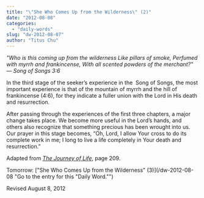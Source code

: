 ```yaml
---
title: "\"She Who Comes Up from the Wilderness\" (2)"
date: "2012-08-08"
categories: 
  - "daily-words"
slug: "dw-2012-08-07"
author: "Titus Chu"
---
```


_"Who is this coming up from the wilderness Like pillars of smoke, Perfumed with myrrh and frankincense, With all scented powders of the merchant?"_ _— Song of Songs 3:6_

In the third stage of the seeker’s experience in the  Song of Songs, the most important experience is that of the mountain of myrrh and the hill of frankincense (4:6), for they indicate a fuller union with the Lord in His death and resurrection.

After passing through the experiences of the first three chapters, a major change takes place. We become more useful in the Lord’s hands, and others also recognize that something precious has been wrought into us. Our prayer in this stage becomes, “Oh, Lord, I allow Your cross to do its complete work in me; I long to live a life completely in Your death and resurrection.”

Adapted from _[The Journey of Life](/book-journey "Go to the listing for this book.")_, page 209.

Tomorrow: ["She Who Comes Up from the Wilderness" (3)](/dw-2012-08-08 "Go to the entry for this "Daily Word."")

Revised August 8, 2012
